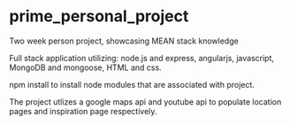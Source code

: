 # prime_personal_project
Two week person project, showcasing MEAN stack knowledge

Full stack application utilizing: node.js and express, angularjs, javascript, MongoDB and mongoose, HTML and css. 

npm install to install node modules that are associated with project. 

The project utlizes a google maps api and youtube api to populate location pages and inspiration page respectively. 
